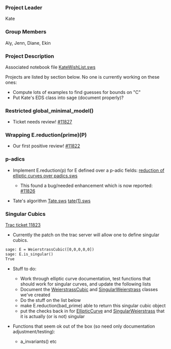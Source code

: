 

### Project Leader

Kate 


### Group Members

Aly, Jenn, Diane, Ekin 


### Project Description

Associated notebook file <a href="days33/kates/KateWishList.sws">KateWishList.sws</a> 

Projects are listed by section below.  No one is currently working on these ones: 

   * Compute lots of examples to find guesses for bounds on "C" 
   * Put Kate's EDS class into sage (document properly)? 

### Restricted global_minimal_model()

* Ticket needs review! <a class="http" href="http://trac.sagemath.org/sage_trac/ticket/11827">#11827</a>  


### Wrapping E.reduction(prime)(P)

* Our first positive review! <a class="http" href="http://trac.sagemath.org/sage_trac/ticket/11822">#11822</a>  


### p-adics

* Implement E.reduction(p) for E defined over a p-adic fields: <a href="days33/kates/reduction of elliptic curves over padics.sws">reduction of elliptic curves over padics.sws</a> 

   * This found a bug/needed enhancement which is now reported: <a class="http" href="http://trac.sagemath.org/sage_trac/ticket/11826">#11826</a> 
* Tate's algorithm <a href="days33/kates/Tate.sws">Tate.sws</a> <a href="days33/kates/tate(1).sws">tate(1).sws</a> 


### Singular Cubics

<a class="http" href="http://trac.sagemath.org/sage_trac/ticket/11823">Trac ticket 11823</a> 

* Currently the patch on the trac server will allow one to define singular cubics.   


```txt
sage: E = WeierstrassCubic([0,0,0,0,0])
sage: E.is_singular()
True
```
* Stuff to do: 

   * Work through elliptic curve documentation, test functions that should work for singular curves, and update the following lists 
   * Document the <a href="/WeierstrassCubic">WeierstrassCubic</a> and <a href="/SingularWeierstrass">SingularWeierstrass</a> classes we've created 
   * Do the stuff on the list below 
   * make E.reduction(bad_prime) able to return this singular cubic object 
   * put the checks back in for <a href="/EllipticCurve">EllipticCurve</a> and <a href="/SingularWeierstrass">SingularWeierstrass</a> that it is actually (or is not) singular 
* Functions that seem ok out of the box (so need only documentation adjustment/testing): 

   * a_invariants() etc 